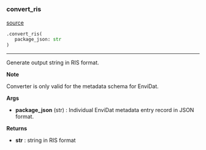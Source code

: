 #

### convert_ris

[source](https://github.com/EnviDat/envidat-python-utils/blob/main/../envidat/converters/ris_converter.py/#L11)

```python
.convert_ris(
   package_json: str
)
```

---

Generate output string in RIS format.

**Note**

Converter is only valid for the metadata schema for EnviDat.

**Args**

- **package_json** (str) : Individual EnviDat metadata entry record in JSON format.

**Returns**

- **str** : string in RIS format
